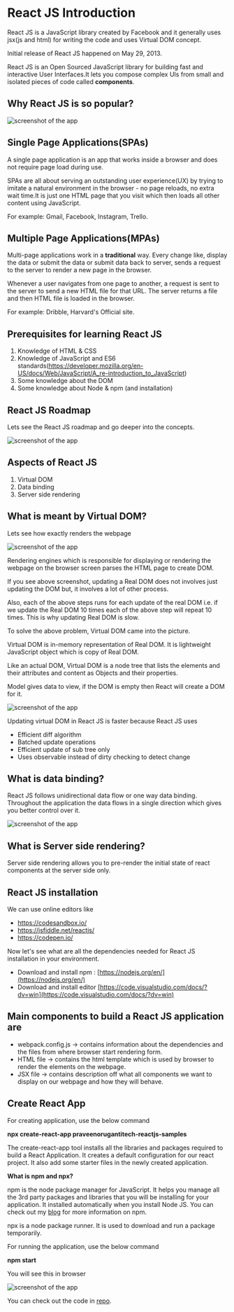 # React JS Introduction

React JS is a JavaScript library created by Facebook and it generally uses jsx(js and html) for writing the code and uses Virtual DOM concept.

Initial release of React JS happened on May 29, 2013.

React JS is an Open Sourced JavaScript library for building fast and interactive User Interfaces.It lets you compose complex UIs from small and isolated pieces of code called **components**.

## Why React JS is so popular?
![screenshot of the app](https://raw.githubusercontent.com/praveenorugantitech/praveenorugantitech-reactjs/master/1_Introduction/images/reactjs.png)

## Single Page Applications(SPAs)
A single page application is an app that works inside a browser and does not require page load during use.

SPAs are all about serving an outstanding user experience(UX) by trying to imitate a natural environment in the browser - no page reloads, no extra wait time.It is just one HTML page that you visit which then loads all other content using JavaScript.

For example: Gmail, Facebook, Instagram, Trello.

## Multiple Page Applications(MPAs)
Multi-page applications work in a **traditional** way. Every change like, display the data or submit the data or submit data back to server, sends a request to the server to render a new page in the browser.

Whenever a user navigates from one page to another, a request is sent to the server to send a new HTML file for that URL. The server returns a file and then HTML file is loaded in the browser.

For example: Dribble, Harvard's Official site.
## Prerequisites for learning React JS

1. Knowledge of HTML & CSS
2. Knowledge of JavaScript and ES6 standards(https://developer.mozilla.org/en-US/docs/Web/JavaScript/A_re-introduction_to_JavaScript)
3. Some knowledge about the DOM
4. Some knowledge about Node & npm (and installation)

## React JS Roadmap

Lets see the React JS roadmap and go deeper into the concepts.

![screenshot of the app](https://raw.githubusercontent.com/praveenorugantitech/praveenorugantitech-reactjs/master/1_Introduction/images/roadmap.jpg)

## Aspects of React JS

1. Virtual DOM
2. Data binding
3. Server side rendering

## What is meant by Virtual DOM?

Lets see how exactly renders the webpage

![screenshot of the app](https://raw.githubusercontent.com/praveenorugantitech/praveenorugantitech-reactjs/master/1_Introduction/images/virtualdom.png)

Rendering engines which is responsible for displaying or rendering the webpage on the browser screen parses the HTML page to create DOM.

If you see above screenshot, updating a Real DOM does not involves just updating the DOM but, it involves a lot of other process.

Also, each of the above steps runs for each update of the real DOM i.e. if we update the Real DOM 10 times each of the above step will repeat 10 times. This is why updating Real DOM is slow.

To solve the above problem, Virtual DOM came into the picture.

Virtual DOM is in-memory representation of Real DOM. It is lightweight JavaScript object which is copy of Real DOM.

Like an actual DOM, Virtual DOM is a node tree that lists the elements and their attributes and content as Objects and their properties.

Model gives data to view, if the DOM is empty then React will create a DOM for it.

![screenshot of the app](https://raw.githubusercontent.com/praveenorugantitech/praveenorugantitech-reactjs/master/1_Introduction/images/virtualdom1.png)

Updating virtual DOM in React JS is faster because React JS uses
- Efficient diff algorithm
- Batched update operations
- Efficient update of sub tree only
- Uses observable instead of dirty checking to detect change

## What is data binding?
React JS follows unidirectional data flow or one way data binding.
Throughout the application the data flows in a single direction which gives you better control over it.

![screenshot of the app](https://raw.githubusercontent.com/praveenorugantitech/praveenorugantitech-reactjs/master/1_Introduction/images/databinding.png)

## What is Server side rendering?
Server side rendering allows you to pre-render the initial state of react components at the server side only.

## React JS installation

We can use online editors like
- https://codesandbox.io/
- https://jsfiddle.net/reactjs/
- https://codepen.io/

Now let's see what are all the dependencies needed for React JS installation in your environment.
- Download and install npm : [https://nodejs.org/en/](https://nodejs.org/en/)
- Download and install editor [https://code.visualstudio.com/docs/?dv=win](https://code.visualstudio.com/docs/?dv=win)

## Main components to build a React JS application are
- webpack.config.js -> contains information about the dependencies and the files from where browser start rendering form.
- HTML file -> contains the html template which is used by browser to render the elements on the webpage.
- JSX file -> contains description off what all components we want to display on our webpage and how they will behave.

## Create React App
For creating application, use the below command

**npx create-react-app praveenorugantitech-reactjs-samples**

The create-react-app tool installs all the libraries and packages required to build a React Application. It creates a default configuration for our react project. It also add some starter files in the newly created application.

**What is npm and npx?**

npm is the node package manager for JavaScript. It helps you manage all the 3rd party packages and libraries that you will be installing for your application. It installed automatically when you install Node JS. You can check out my [blog](https://praveenorugantitech.blogspot.com/2019/11/npm-basics.html) for more information on npm.

npx is a node package runner. It is used to download and run a package temporarily.

For running the application, use the below command

**npm start**

You will see this in browser

![screenshot of the app](https://raw.githubusercontent.com/praveenorugantitech/praveenorugantitech-reactjs/master/1_Introduction/images/reactjs1.png)

You can check out the code in [repo](https://github.com/praveenorugantitech/praveenorugantitech-reactjs/tree/master/1_Introduction/Demo/praveenorugantitech-reactjs-samples).






